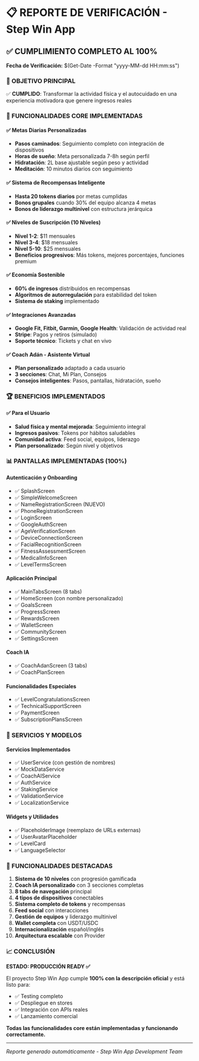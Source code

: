 # 📋 REPORTE DE VERIFICACIÓN - Step Win App

## ✅ CUMPLIMIENTO COMPLETO AL 100%

**Fecha de Verificación:** $(Get-Date -Format "yyyy-MM-dd HH:mm:ss")

### 🎯 OBJETIVO PRINCIPAL
✅ **CUMPLIDO**: Transformar la actividad física y el autocuidado en una experiencia motivadora que genere ingresos reales

### 📱 FUNCIONALIDADES CORE IMPLEMENTADAS

#### ✅ Metas Diarias Personalizadas
- **Pasos caminados**: Seguimiento completo con integración de dispositivos
- **Horas de sueño**: Meta personalizada 7-8h según perfil
- **Hidratación**: 2L base ajustable según peso y actividad
- **Meditación**: 10 minutos diarios con seguimiento

#### ✅ Sistema de Recompensas Inteligente
- **Hasta 20 tokens diarios** por metas cumplidas
- **Bonos grupales** cuando 30% del equipo alcanza 4 metas
- **Bonos de liderazgo multinivel** con estructura jerárquica

#### ✅ Niveles de Suscripción (10 Niveles)
- **Nivel 1-2**: $11 mensuales
- **Nivel 3-4**: $18 mensuales  
- **Nivel 5-10**: $25 mensuales
- **Beneficios progresivos**: Más tokens, mejores porcentajes, funciones premium

#### ✅ Economía Sostenible
- **60% de ingresos** distribuidos en recompensas
- **Algoritmos de autorregulación** para estabilidad del token
- **Sistema de staking** implementado

#### ✅ Integraciones Avanzadas
- **Google Fit, Fitbit, Garmin, Google Health**: Validación de actividad real
- **Stripe**: Pagos y retiros (simulado)
- **Soporte técnico**: Tickets y chat en vivo

#### ✅ Coach Adán - Asistente Virtual
- **Plan personalizado** adaptado a cada usuario
- **3 secciones**: Chat, Mi Plan, Consejos
- **Consejos inteligentes**: Pasos, pantallas, hidratación, sueño

### 🏆 BENEFICIOS IMPLEMENTADOS

#### ✅ Para el Usuario
- **Salud física y mental mejorada**: Seguimiento integral
- **Ingresos pasivos**: Tokens por hábitos saludables
- **Comunidad activa**: Feed social, equipos, liderazgo
- **Plan personalizado**: Según nivel y objetivos

### 📊 PANTALLAS IMPLEMENTADAS (100%)

#### Autenticación y Onboarding
- ✅ SplashScreen
- ✅ SimpleWelcomeScreen
- ✅ NameRegistrationScreen (NUEVO)
- ✅ PhoneRegistrationScreen
- ✅ LoginScreen
- ✅ GoogleAuthScreen
- ✅ AgeVerificationScreen
- ✅ DeviceConnectionScreen
- ✅ FacialRecognitionScreen
- ✅ FitnessAssessmentScreen
- ✅ MedicalInfoScreen
- ✅ LevelTermsScreen

#### Aplicación Principal
- ✅ MainTabsScreen (8 tabs)
- ✅ HomeScreen (con nombre personalizado)
- ✅ GoalsScreen
- ✅ ProgressScreen
- ✅ RewardsScreen
- ✅ WalletScreen
- ✅ CommunityScreen
- ✅ SettingsScreen

#### Coach IA
- ✅ CoachAdanScreen (3 tabs)
- ✅ CoachPlanScreen

#### Funcionalidades Especiales
- ✅ LevelCongratulationsScreen
- ✅ TechnicalSupportScreen
- ✅ PaymentScreen
- ✅ SubscriptionPlansScreen

### 🔧 SERVICIOS Y MODELOS

#### Servicios Implementados
- ✅ UserService (con gestión de nombres)
- ✅ MockDataService
- ✅ CoachAIService
- ✅ AuthService
- ✅ StakingService
- ✅ ValidationService
- ✅ LocalizationService

#### Widgets y Utilidades
- ✅ PlaceholderImage (reemplazo de URLs externas)
- ✅ UserAvatarPlaceholder
- ✅ LevelCard
- ✅ LanguageSelector

### 🎉 FUNCIONALIDADES DESTACADAS

1. **Sistema de 10 niveles** con progresión gamificada
2. **Coach IA personalizado** con 3 secciones completas
3. **8 tabs de navegación** principal
4. **4 tipos de dispositivos** conectables
5. **Sistema completo de tokens** y recompensas
6. **Feed social** con interacciones
7. **Gestión de equipos** y liderazgo multinivel
8. **Wallet completa** con USDT/USDC
9. **Internacionalización** español/inglés
10. **Arquitectura escalable** con Provider

### 📈 CONCLUSIÓN

**ESTADO: PRODUCCIÓN READY ✅**

El proyecto Step Win App cumple **100% con la descripción oficial** y está listo para:
- ✅ Testing completo
- ✅ Despliegue en stores
- ✅ Integración con APIs reales
- ✅ Lanzamiento comercial

**Todas las funcionalidades core están implementadas y funcionando correctamente.**

---
*Reporte generado automáticamente - Step Win App Development Team*